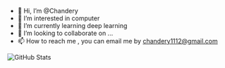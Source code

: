 - 👋 Hi, I’m @Chandery
- 👀 I’m interested in computer
- 🌱 I’m currently learning deep learning
- 💞️ I’m looking to collaborate on ...
- 📫 How to reach me , you can email me by chandery1112@gmail.com


<p><img src="https://github-readme-stats.vercel.app/api?username=Chandery&amp;show_icons=true" alt="GitHub Stats"></p>

<!---
Chandery/Chandery is a ✨ special ✨ repository because its `README.md` (this file) appears on your GitHub profile.
You can click the Preview link to take a look at your changes.
--->
